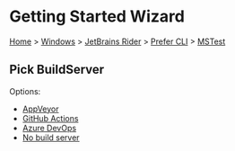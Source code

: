 <!--
GENERATED FILE - DO NOT EDIT
This file was generated by [MarkdownSnippets](https://github.com/SimonCropp/MarkdownSnippets).
Source File: /docs/mdsource/wiz/Windows_Rider_Cli_MSTest.source.md
To change this file edit the source file and then run MarkdownSnippets.
-->

# Getting Started Wizard

[Home](/docs/wiz/readme.md) > [Windows](Windows.md) > [JetBrains Rider](Windows_Rider.md) > [Prefer CLI](Windows_Rider_Cli.md) > [MSTest](Windows_Rider_Cli_MSTest.md)

## Pick BuildServer

Options:
 * [AppVeyor](Windows_Rider_Cli_MSTest_AppVeyor.md)
 * [GitHub Actions](Windows_Rider_Cli_MSTest_GitHubActions.md)
 * [Azure DevOps](Windows_Rider_Cli_MSTest_AzureDevOps.md)
 * [No build server](Windows_Rider_Cli_MSTest_None.md)
